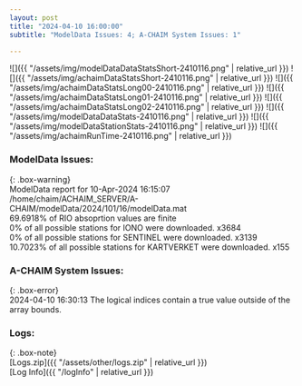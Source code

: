 ```yaml
---
layout: post
title: "2024-04-10 16:00:00"
subtitle: "ModelData Issues: 4; A-CHAIM System Issues: 1"

---
```


![]({{ "/assets/img/modelDataDataStatsShort-2410116.png" | relative_url }})
![]({{ "/assets/img/achaimDataStatsShort-2410116.png" | relative_url }})
![]({{ "/assets/img/achaimDataStatsLong00-2410116.png" | relative_url }})
![]({{ "/assets/img/achaimDataStatsLong01-2410116.png" | relative_url }})
![]({{ "/assets/img/achaimDataStatsLong02-2410116.png" | relative_url }})
![]({{ "/assets/img/modelDataDataStats-2410116.png" | relative_url }})
![]({{ "/assets/img/modelDataStationStats-2410116.png" | relative_url }})
![]({{ "/assets/img/achaimRunTime-2410116.png" | relative_url }})


### ModelData Issues:  
  
{: .box-warning}  
 ModelData report for 10-Apr-2024 16:15:07   
 /home/chaim/ACHAIM_SERVER/A-CHAIM/modelData/2024/101/16/modelData.mat   
 69.6918% of RIO absoprtion values are finite   
 0% of all possible stations for IONO were downloaded. x3684   
 0% of all possible stations for SENTINEL were downloaded. x3139   
 10.7023% of all possible stations for KARTVERKET were downloaded. x155   
  
### A-CHAIM System Issues:  
  
{: .box-error}  
2024-04-10 16:30:13 The logical indices contain a true value outside of the array bounds.  

### Logs:  
  
{: .box-note}  
[Logs.zip]({{ "/assets/other/logs.zip" | relative_url }})  
[Log Info]({{ "/logInfo" | relative_url }})  
